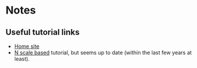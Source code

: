 # Notes
## Useful tutorial links
* [Home site](http://xtrkcad-fork.sourceforge.net/Wikka/HomePage)
* [N scale based](http://www.sumidacrossing.org/LayoutConstruction/PlanningTrack/XTrackCAD/) tutorial, but seems up to date (within the last few years at least).
